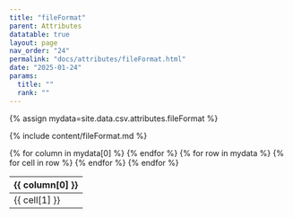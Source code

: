 ```yaml
---
title: "fileFormat"
parent: Attributes
datatable: true
layout: page
nav_order: "24"
permalink: "docs/attributes/fileFormat.html"
date: "2025-01-24"
params:
  title: ""
  rank: ""
---
```

{% assign mydata=site.data.csv.attributes.fileFormat %} 

{% include content/fileFormat.md %}

<table id="myTable" class="display" style="width:100%">
    <thead>
    {% for column in mydata[0] %}
        <th>{{ column[0] }}</th>
    {% endfor %}
    </thead>
    <tbody>
    {% for row in mydata %}
        <tr>
        {% for cell in row %}
            <td>{{ cell[1] }}</td>
        {% endfor %}
        </tr>
    {% endfor %}
    </tbody>
</table>
<script type="text/javascript">
  $(document).ready(function () {
    $('#myTable').DataTable({
      responsive: true,
      deferRender: false,
      paging: false,
      order: [],
    });
  });
</script>

